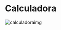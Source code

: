 # Calculadora
![calculadoraimg](https://user-images.githubusercontent.com/98842524/166835997-b4d7d3e6-c726-42b2-b4f4-f62589b7ec43.png)
